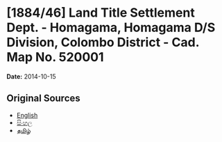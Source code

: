 # [1884/46] Land Title Settlement Dept. - Homagama, Homagama D/S Division, Colombo District - Cad. Map No. 520001

**Date:** 2014-10-15

## Original Sources

- [English](https://documents.gov.lk/view/extra-gazettes/2014/10/1884-46_E.pdf)
- [සිංහල](https://documents.gov.lk/view/extra-gazettes/2014/10/1884-46_S.pdf)
- [தமிழ்](https://documents.gov.lk/view/extra-gazettes/2014/10/1884-46_T.pdf)
